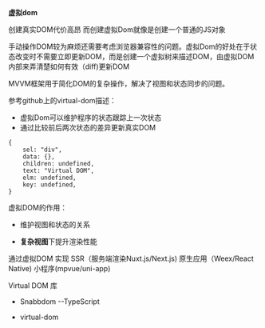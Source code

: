 **虚拟dom**

创建真实DOM代价高昂 而创建虚拟Dom就像是创建一个普通的JS对象

手动操作DOM较为麻烦还需要考虑浏览器兼容性的问题。虚拟Dom的好处在于状态改变时不需要立即更新DOM，而是创建一个虚拟树来描述DOM，由虚拟DOM内部来弄清楚如何有效（diff)更新DOM

MVVM框架用于简化DOM的复杂操作，解决了视图和状态同步的问题。

参考github上的virtual-dom描述：
	
* 虚拟Dom可以维护程序的状态跟踪上一次状态
* 通过比较前后两次状态的差异更新真实DOM

```
{
	sel: "div",
	data: {},
	children: undefined,
	text: "Virtual DOM",
	elm: undefined,
	key: undefined,
}
```
虚拟DOM的作用：

* 维护视图和状态的关系

* **复杂视图**下提升渲染性能

通过虚拟DOM 实现 SSR（服务端渲染Nuxt.js/Next.js) 原生应用（Weex/React Native) 小程序(mpvue/uni-app)

Virtual DOM 库

* Snabbdom   --TypeScript  

* virtual-dom